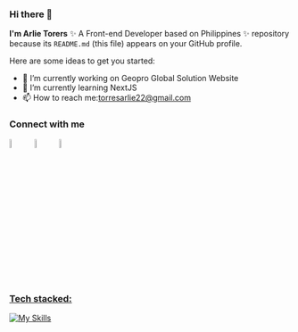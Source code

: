 ### Hi there 👋


**I'm Arlie Torers**  ✨ A Front-end Developer based on Philippines ✨ repository because its `README.md` (this file) appears on your GitHub profile.

Here are some ideas to get you started:

- 🔭 I’m currently working on Geopro Global Solution Website 
- 🌱 I’m currently learning NextJS
- 📫 How to reach me:torresarlie22@gmail.com

### Connect with me
[<img src="https://img.icons8.com/color/48/000000/linkedin.png" width="6.5%"/>](https://www.linkedin.com/in/arlie-torres-18946a258/)  &nbsp; 
[<img src="https://img.icons8.com/fluent/48/000000/facebook-new.png" width="6.5%%"/>](https://www.facebook.com/liboy12/)  &nbsp;
<img src="https://img.icons8.com/fluent/48/000000/gmail.png" width="6.5%"/> <a href="mailto:torresarlie22@gmail.com">
  ### Tech stacked:
  [![My Skills](https://skillicons.dev/icons?i=js,ts,cs,react,nextjs,html,css,postgresql,firebase,&perline=8&theme=light)](https://skillicons.dev)
